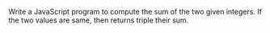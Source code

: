 Write a JavaScript program to compute the sum of the two given integers. If the two values are same, then returns triple their sum.

